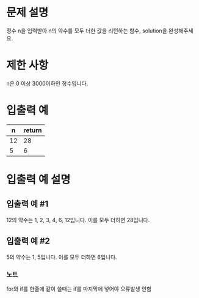 # 문제 설명
정수 n을 입력받아 n의 약수를 모두 더한 값을 리턴하는 함수, solution을 완성해주세요.

# 제한 사항
n은 0 이상 3000이하인 정수입니다.

# 입출력 예
|n|return|
|---|---|
|12|28|
|5|6|

# 입출력 예 설명

## 입출력 예 #1
12의 약수는 1, 2, 3, 4, 6, 12입니다. 이를 모두 더하면 28입니다.

## 입출력 예 #2
5의 약수는 1, 5입니다. 이를 모두 더하면 6입니다.

### 노트
for와 if를 한줄에 같이 쓸때는 if를 마지막에 넣어야 오류발생 안함
